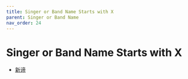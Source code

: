 ```yaml
---
title: Singer or Band Name Starts with X
parent: Singer or Band Name 
nav_order: 24
---
```


# Singer or Band Name Starts with X

- [新谛](Xin_Di/index.md)